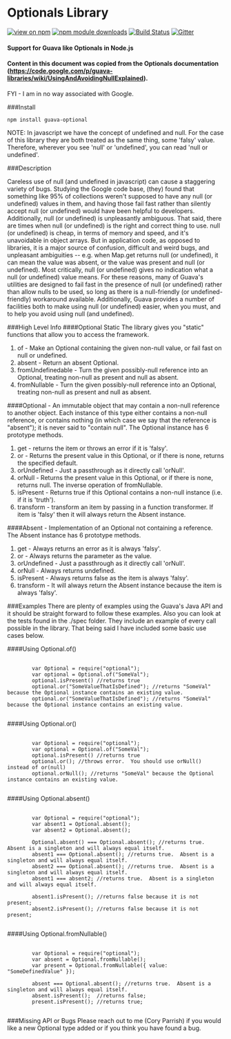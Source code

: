 # Optionals Library

[![view on npm](http://img.shields.io/npm/v/guava-optional.svg)](https://www.npmjs.org/package/guava-optional)
[![npm module downloads](http://img.shields.io/npm/dt/guava-optional.svg)](https://www.npmjs.org/package/guava-optional)
[![Build Status](https://travis-ci.org/corybill/optional.svg?branch=master)](https://travis-ci.org/corybill/optional)
[![Gitter](https://badges.gitter.im/corybill/optional.svg)](https://gitter.im/corybill/optional?utm_source=badge&utm_medium=badge&utm_campaign=pr-badge)

#### Support for Guava like Optionals in Node.js
#### Content in this document was copied from the Optionals documentation (https://code.google.com/p/guava-libraries/wiki/UsingAndAvoidingNullExplained).
<p>FYI - I am in no way associated with Google.</p>

###Install
<pre><code>npm install guava-optional</code></pre>

<p>NOTE: In javascript we have the concept of undefined and null.  For the case of this library they are both treated as the same thing, some 'falsy' value.
    Therefore, wherever you see 'null' or 'undefined', you can read 'null or undefined'.</p>

###Description
<p>Careless use of null (and undefined in javascript) can cause a staggering variety of bugs. Studying the Google code base, (they) found that something like 95% of
  collections weren't supposed to have any null (or undefined) values in them, and having those fail fast rather than silently accept null (or undefined) would have been
  helpful to developers.  Additionally, null (or undefined) is unpleasantly ambiguous.  That said, there are times when null (or undefined) is the right and correct
  thing to use. null (or undefined) is cheap, in terms of memory and speed, and it's unavoidable in object arrays. But in application code, as opposed to libraries,
  it is a major source of confusion, difficult and weird bugs, and unpleasant ambiguities -- e.g. when Map.get returns null (or undefined), it can mean the value was absent,
  or the value was present and null (or undefined). Most critically, null (or undefined) gives no indication what a null (or undefined) value means.  For these reasons,
  many of Guava's utilities are designed to fail fast in the presence of null (or undefined) rather than allow nulls to be used, so long as there is a null-friendly
  (or undefined-friendly) workaround available.  Additionally, Guava provides a number of facilities both to make using null (or undefined) easier, when you must,
  and to help you avoid using null (and undefined).</p>

###High Level Info
####Optional Static
The library gives you "static" functions that allow you to access the framework.
1. of - Make an Optional containing the given non-null value, or fail fast on null or undefined.
2. absent - Return an absent Optional.
3. fromUndefinedable - Turn the given possibly-null reference into an Optional, treating non-null as present and null as absent.
4. fromNullable - Turn the given possibly-null reference into an Optional, treating non-null as present and null as absent.

####Optional - An immutable object that may contain a non-null reference to another object. Each instance of this type either contains a non-null reference, or contains nothing
                   (in which case we say that the reference is "absent"); it is never said to "contain null".
The Optional instance has 6 prototype methods.
1. get - returns the item or throws an error if it is 'falsy'.
2. or - Returns the present value in this Optional, or if there is none, returns the specified default.
3. orUndefined - Just a passthrough as it directly call 'orNull'.
4. orNull - Returns the present value in this Optional, or if there is none, returns null. The inverse operation of fromNullable.
5. isPresent - Returns true if this Optional contains a non-null instance (i.e. if it is 'truth').
6. transform - transform an item by passing in a function transformer.  If item is 'falsy' then it will always return the Absent instance.

####Absent - Implementation of an Optional not containing a reference.
The Absent instance has 6 prototype methods.
1. get - Always returns an error as it is always 'falsy'.
2. or - Always returns the parameter as the value.
3. orUndefined - Just a passthrough as it directly call 'orNull'.
4. orNull - Always returns undefined.
5. isPresent - Always returns false as the item is always 'falsy'.
6. transform -  It will always return the Absent instance because the item is always 'falsy'.

###Examples
There are plenty of examples using the Guava's Java API and it should be straight forward to follow these examples.  Also you can look at the tests found in the ./spec folder.
They include an example of every call possible in the library.  That being said I have included some basic use cases below.

####Using Optional.of()
<pre>
    <code>
        var Optional = require("optional");
        var optional = Optional.of("SomeVal");
        optional.isPresent() //returns true
        optional.or("SomeValueThatIsDefined"); //returns "SomeVal" because the Optional instance contains an existing value.
        optional.or("SomeValueThatIsDefined"); //returns "SomeVal" because the Optional instance contains an existing value.
   </code>
</pre>

####Using Optional.or()
<pre>
    <code>
        var Optional = require("optional");
        var optional = Optional.of("SomeVal");
        optional.isPresent() //returns true
        optional.or(); //throws error.  You should use orNull() instead of or(null)
        optional.orNull(); //returns "SomeVal" because the Optional instance contains an existing value.
   </code>
</pre>

####Using Optional.absent()
<pre>
    <code>
        var Optional = require("optional");
        var absent1 = Optional.absent();
        var absent2 = Optional.absent();

        Optional.absent() === Optional.absent(); //returns true.  Absent is a singleton and will always equal itself.
        absent1 === Optional.absent(); //returns true.  Absent is a singleton and will always equal itself.
        absent2 === Optional.absent(); //returns true.  Absent is a singleton and will always equal itself.
        absent1 === absent2; //returns true.  Absent is a singleton and will always equal itself.

        absent1.isPresent(); //returns false because it is not present;
        absent2.isPresent(); //returns false because it is not present;
   </code>
</pre>

####Using Optional.fromNullable()
<pre>
    <code>
        var Optional = require("optional");
        var absent = Optional.fromNullable();
        var present = Optional.fromNullable({ value: "SomeDefinedValue" });

        absent === Optional.absent(); //returns true.  Absent is a singleton and will always equal itself.
        absent.isPresent();  //returns false;
        present.isPresent(); //returns true;
   </code>
</pre>

###Missing API or Bugs
Please reach out to me (Cory Parrish) if you would like a new Optional type added or if you think you have found a bug.
